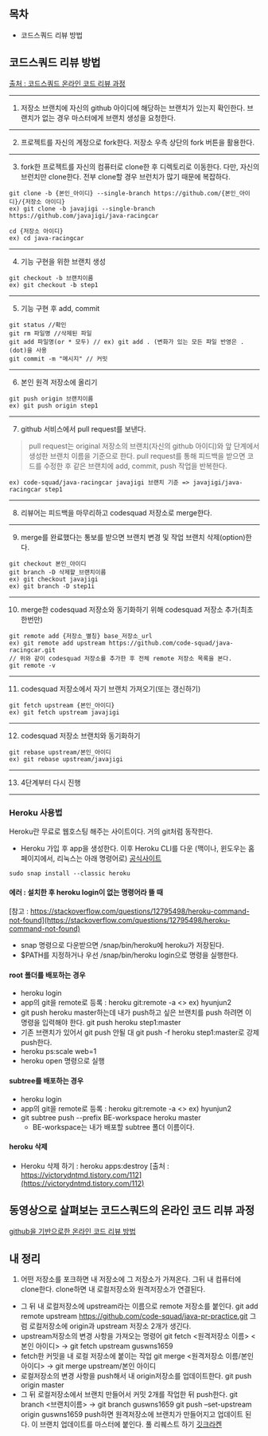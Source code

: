 ## 목차
- 코드스쿼드 리뷰 방법

## 코드스쿼드 리뷰 방법
[출처 : 코드스쿼드 온라인 코드 리뷰 과정](https://github.com/code-squad/codesquad-docs/blob/master/codereview/README.md)

----
1. 저장소 브랜치에 자신의 github 아이디에 해당하는 브랜치가 있는지 확인한다. 브랜치가 없는 경우 마스터에게 브랜치 생성을 요청한다.
----
2. 프로젝트를 자신의 계정으로 fork한다. 저장소 우측 상단의 fork 버튼을 활용한다.

----
3. fork한 프로젝트를 자신의 컴퓨터로 clone한 후 디렉토리로 이동한다. 다만, 자신의 브런치만 clone한다. 전부 clone할 경우 브런치가 많기 때문에 복잡하다.

```
git clone -b {본인_아이디} --single-branch https://github.com/{본인_아이디}/{저장소 아이디}
ex) git clone -b javajigi --single-branch https://github.com/javajigi/java-racingcar
```

```
cd {저장소 아이디}
ex) cd java-racingcar
```

----
4. 기능 구현을 위한 브랜치 생성

```
git checkout -b 브랜치이름
ex) git checkout -b step1
```
----
5. 기능 구현 후 add, commit

```
git status //확인
git rm 파일명 //삭제된 파일
git add 파일명(or * 모두) // ex) git add . (변화가 있는 모든 파일 반영은 .(dot)을 사용
git commit -m "메시지" // 커밋
```

----
6. 본인 원격 저장소에 올리기

```
git push origin 브랜치이름
ex) git push origin step1
```

----
7.  github 서비스에서 pull request를 보낸다.
> pull request는 original 저장소의 브랜치(자신의 github 아이디)와 앞 단계에서 생성한 브랜치 이름을 기준으로 한다.
> pull request를 통해 피드백을 받으면 코드를 수정한 후 같은 브랜치에 add, commit, push 작업을 반복한다.
```
ex) code-squad/java-racingcar javajigi 브랜치 기준 => javajigi/java-racingcar step1
```

----
8. 리뷰어는 피드백을 마무리하고 codesquad 저장소로 merge한다.

----
9. merge를 완료했다는 통보를 받으면 브랜치 변경 및 작업 브랜치 삭제(option)한다.
```
git checkout 본인_아이디
git branch -D 삭제할_브랜치이름
ex) git checkout javajigi
ex) git branch -D step1i
```

----
10. merge한 codesquad 저장소와 동기화하기 위해 codesquad 저장소 추가(최초 한번만)
```
git remote add {저장소_별칭} base_저장소_url
ex) git remote add upstream https://github.com/code-squad/java-racingcar.git
// 위와 같이 codesquad 저장소를 추가한 후 전체 remote 저장소 목록을 본다.
git remote -v
```

----
11. codesquad 저장소에서 자기 브랜치 가져오기(또는 갱신하기)
```
git fetch upstream {본인_아이디}
ex) git fetch upstream javajigi
```

----
12. codesquad 저장소 브랜치와 동기화하기
```
git rebase upstream/본인_아이디
ex) git rebase upstream/javajigi
```

----
13. 4단계부터 다시 진행

----

### Heroku 사용법 
Heroku란 무료로 웹호스팅 해주는 사이트이다. 거의 git처럼 동작한다. 
- Heroku 가입 후 app을 생성한다. 이후 Heroku CLI를 다운 (맥이나, 윈도우는 홈페이지에서, 리눅스는 아래 명령어로)
[공식사이트](https://devcenter.heroku.com/articles/heroku-cli)

```
sudo snap install --classic heroku
```

#### 에러 : 설치한 후 heroku login이 없는 명령어라 뜰 때 
[참고 : https://stackoverflow.com/questions/12795498/heroku-command-not-found](https://stackoverflow.com/questions/12795498/heroku-command-not-found)
- snap 명령으로 다운받으면 /snap/bin/heroku에 heroku가 저장된다. 
- $PATH를 지정하거나 우선 /snap/bin/heroku login으로 명령을 실행한다. 

#### root 폴더를 배포하는 경우
- heroku login
- app의 git을 remote로 등록 : heroku git:remote -a <<app name>> ex) hyunjun2
- git push heroku master하는데 내가 push하고 싶은 브랜치를 push 하려면 이 명령을 입력해야 한다. git push heroku step1:master
- 기존 브랜치가 있어서 git push 안될 대 git push -f heroku step1:master로 강제 push한다. 
- heroku ps:scale web=1
- heroku open 명령으로 실행

#### subtree를 배포하는 경우
- heroku login 
- app의 git을 remote로 등록 : heroku git:remote -a <<app name>> ex) hyunjun2
- git subtree push --prefix BE-workspace heroku master 
  - BE-workspace는 내가 배포할 subtree 폴더 이름이다. 
#### heroku 삭제 
- Heroku 삭제 하기 : heroku apps:destroy 
[출처 : https://victorydntmd.tistory.com/112](https://victorydntmd.tistory.com/112)

## 동영상으로 살펴보는 코드스쿼드의 온라인 코드 리뷰 과정
[github을 기반으로한 온라인 코드 리뷰 방법](https://youtu.be/a5c9ku-_fok)

## 내 정리

1. 어떤 저장소를 포크하면 내 저장소에 그 저장소가 가져온다. 그뒤 내 컴퓨터에 clone한다. clone하면 내 로컬저장소와 원격저장소가 연결된다.
- 그 뒤 내 로컬저장소에 upstream라는 이름으로 remote 저장소를 붙인다.
git add remote upstream https://github.com/code-squad/java-pr-practice.git
그럼 로컬저장소에 origin과 upstream 저장소 2개가 생긴다.
- upstream저장소의 변경 사항을 가져오는 명령어
git fetch <원격저장소 이름> <본인 아이디> → git fetch upstream guswns1659
- fetch한 커밋을 내 로컬 저장소에 붙이는 작업
git merge <원격저장소 이름/본인 아이디> → git merge upstream/본인 아이디
- 로컬저장소의 변경 사항을 push해서 내 origin저장소를 업데이트한다.
git push origin master
- 그 뒤 로컬저장소에서 브랜치 만들어서 커밋 2개를 작업한 뒤 push한다.
git branch <브랜치이름> → git branch guswns1659
git push –set-upstream origin guswns1659
push하면 원격저장소에 브랜치가 만들어지고 업데이트 된다. 이 브랜치 업데이트를 마스터에 붙인다. 풀 리퀘스트 하기
[깃크라켄](https://www.gitkraken.com/)
